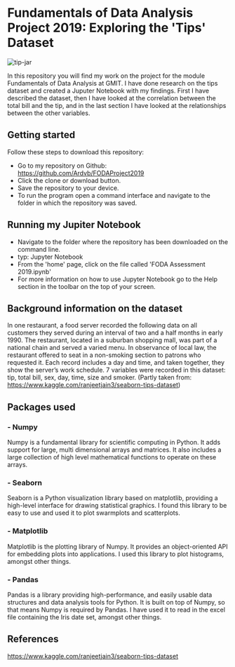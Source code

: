 # Fundamentals of Data Analysis Project 2019: Exploring the 'Tips' Dataset


![tip-jar](https://user-images.githubusercontent.com/47186083/68902310-de244e00-072f-11ea-83c9-0205dbbaf18a.jpg)

In this repository you will find my work on the project for the module Fundamentals of Data Analysis at GMIT.
I have done research on the tips dataset and created a Juputer Notebook with my findings.
First I have described the dataset, then I have looked at the correlation between the total bill and the tip, and in the last section I have looked at the relationships between the other variables.

## Getting started

Follow these steps to download this repository:

- Go to my repository on Github: https://github.com/Ardvb/FODAProject2019
- Click the clone or download button.
- Save the repository to your device.
- To run the program open a command interface and navigate to the folder in which the repository was saved.

## Running my Jupiter Notebook
- Navigate to the folder where the repository has been downloaded on the command line.
- typ: Jupyter Notebook
- From the 'home' page, click on the file called 'FODA Assessment 2019.ipynb'
- For more information on how to use Jupyter Notebook go to the Help section in the toolbar on the top of your screen.

## Background information on the dataset
In one restaurant, a food server recorded the following data on all customers they served during an interval of two and a half months in early 1990. The restaurant, located in a suburban shopping mall, was part of a national chain and served a varied menu. In observance of local law, the restaurant offered to seat in a non-smoking section to patrons who requested it. Each record includes a day and time, and taken together, they show the server’s work schedule. 7 variables were recorded in this dataset: tip, total bill, sex, day, time, size and smoker.  (Partly taken from: https://www.kaggle.com/ranjeetjain3/seaborn-tips-dataset)

## Packages used

### - Numpy 
Numpy is a fundamental library for scientific computing in Python. It adds support for large, multi dimensional arrays and matrices. It also includes a large collection of high level mathematical functions to operate on these arrays.
### - Seaborn
Seaborn is a Python visualization library based on matplotlib, providing a high-level interface for drawing statistical graphics. I found this library to be easy to use and used it to plot swarmplots and scatterplots.
### - Matplotlib
Matplotlib is the plotting library of Numpy. It provides an object-oriented API for embedding plots into applications. I used this library to plot histograms, amongst other things.
### - Pandas
Pandas is a library providing high-performance, and easily usable data structures and data analysis tools for Python. It is built on top of Numpy, so that means Numpy is required by Pandas. I have used it to read in the excel file containing the Iris date set, amongst other things.



## References
https://www.kaggle.com/ranjeetjain3/seaborn-tips-dataset

